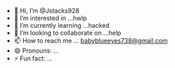 - 👋 Hi, I’m @Jstacks928
- 👀 I’m interested in ...hwlp
- 🌱 I’m currently learning ...hacked
- 💞️ I’m looking to collaborate on ...help
- 📫 How to reach me ... babyblueeyes738@gmail.com
- 😄 Pronouns: ...
- ⚡ Fun fact: ...

<!---
Jstacks928/Jstacks928 is a ✨ special ✨ repository because its `README.md` (this file) appears on your GitHub profile.
You can click the Preview link to take a look at your changes.
--->
